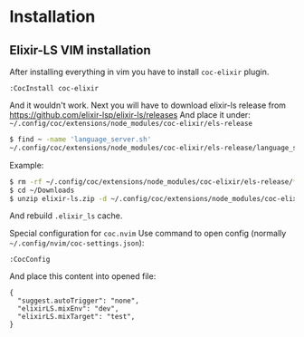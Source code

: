 # Installation

## Elixir-LS VIM installation
After installing everything in vim you have to install `coc-elixir` plugin.

```
:CocInstall coc-elixir
```

And it wouldn't work. 
Next you will have to download elixir-ls release from https://github.com/elixir-lsp/elixir-ls/releases
And place it under: `~/.config/coc/extensions/node_modules/coc-elixir/els-release`

```bash
$ find ~ -name 'language_server.sh'
~/.config/coc/extensions/node_modules/coc-elixir/els-release/language_server.sh
```

Example:

```bash
$ rm -rf ~/.config/coc/extensions/node_modules/coc-elixir/els-release/*
$ cd ~/Downloads
$ unzip elixir-ls.zip -d ~/.config/coc/extensions/node_modules/coc-elixir/els-release/
```

And rebuild `.elixir_ls` cache. 

Special configuration for `coc.nvim`
Use command to open config (normally `~/.config/nvim/coc-settings.json`):

```
:CocConfig
```

And place this content into opened file:

```
{
  "suggest.autoTrigger": "none",
  "elixirLS.mixEnv": "dev",
  "elixirLS.mixTarget": "test",
}
```